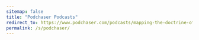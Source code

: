 ```yaml
---
sitemap: false
title: "Podchaser Podcasts"
redirect_to: https://www.podchaser.com/podcasts/mapping-the-doctrine-of-discov-4249128
permalink: /s/podchaser/
---
```


